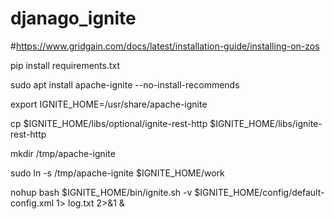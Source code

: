 # djanago_ignite

#https://www.gridgain.com/docs/latest/installation-guide/installing-on-zos

  pip install requirements.txt 

  sudo apt install apache-ignite --no-install-recommends
  
  export IGNITE_HOME=/usr/share/apache-ignite

  cp $IGNITE_HOME/libs/optional/ignite-rest-http $IGNITE_HOME/libs/ignite-rest-http
  
  mkdir /tmp/apache-ignite
  
  sudo ln -s /tmp/apache-ignite  $IGNITE_HOME/work
  
  nohup bash $IGNITE_HOME/bin/ignite.sh -v $IGNITE_HOME/config/default-config.xml 1> log.txt 2>&1 &


